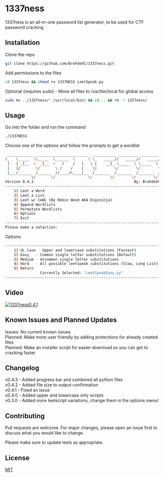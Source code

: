 # 1337ness

1337ness is an all-in-one password list generator, to be used for CTF password cracking

## Installation

Clone the repo

```bash
git clone https://github.com/BrohdeXC/1337ness.git
```
Add permissions to the files
```bash
cd 1337ness && chmod +x 1337NESS LeetSpeak.py
```
Optional (requires sudo) - Move all files to /usr/bin/local for global access
```bash
sudo mv ../1337ness/* /usr/local/bin/ && cd .. && rm -r 1337ness/
```

## Usage

Go into the folder and run the command
```bash
./1337NESS
```

Choose one of the options and follow the prompts to get a wordlist
```bash
 ____________ ________________________  ___________ _________ _________
/_   \_____  \\_____  \______  \      \ \_   _____//   _____//   _____/
 |   | _(__  <  _(__  <   /    /   |   \ |    __)_ \_____  \ \_____  \ 
 |   |/       \/       \ /    /    |    \|        \/        \/        \
 |___/______  /______  //____/\____|__  /_______  /_______  /_______  /
            \/       \/               \/        \/        \/        \/ 
Version 0.4.3                                              By: BrohdeXC
-----------------------------------------------------------------------
    1) Leet a Word
    2) Leet a List
    3) Leet w/ CeWL (By Robin Wood AKA Digininja)
    4) Append Wordlists
    5) Permutate Wordlists
    6) Options
    7) Exit
-----------------------------------------------------------------------
Please make a selection:
```
Options
```bash
-----------------------------------------------------------------------
    1) UL Case - Upper and lowercase substitutions (Fastest)
    2) Easy   - Common single letter substitutions (Default)
    3) Medium - Uncommon single letter substitutions
    4) Hard   - All possible leetspeak substitutions (Slow, Long List)
    5) Return
                Currently Selected: "LeetSpeakEasy.py"
-----------------------------------------------------------------------
```

## Video
[![1337ness0.4.1](https://img.youtube.com/vi/QfFK4R9JtvI/0.jpg)](https://www.youtube.com/watch?v=QfFK4R9JtvI)


## Known Issues and Planned Updates
Issues:  No current known issues  
Planned: Make more user friendly by adding protections for already created files  
Planned: Make an installer script for easier download so you can get to cracking faster  

## Changelog

v0.4.3 - Added progress bar and combined all python files  
v0.4.2 - Added file size to output confirmation  
v0.4.1 - Fixed an issue  
v0.4.0 - Added upper and lowercase only scripts  
v0.3.0 - Added more leetscript variations, change them in the options menu!

## Contributing

Pull requests are welcome. For major changes, please open an issue first
to discuss what you would like to change.

Please make sure to update tests as appropriate.

## License

[MIT](https://choosealicense.com/licenses/mit/)
